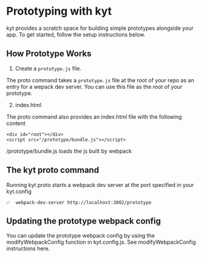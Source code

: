 # Prototyping with kyt

kyt provides a scratch space for building simple prototypes alongside your app. 
To get started, follow the setup instructions below.

## How Prototype Works

1. Create a `prototype.js` file. 

The proto command takes a `prototype.js` file at the root of your repo as an entry for a wepack dev server. 
You can use this file as the root of your prototype. 

2. index.html


The proto command also provides an index.html file with the following content
```
<div id="root"></div>
<script src="/prototype/bundle.js"></script>
```

/prototype/bundle.js loads the js built by webpack


## The kyt proto command

Running kyt proto starts a webpack dev server at the port specified in your kyt.config

```
✅  webpack-dev-server http://localhost:3002/prototype
```


## Updating the prototype webpack config
You can update the prototype webpack config by using the modifyWebpackConfig function in kyt.config.js.
See modifyWebpackConfig instructions here. 


